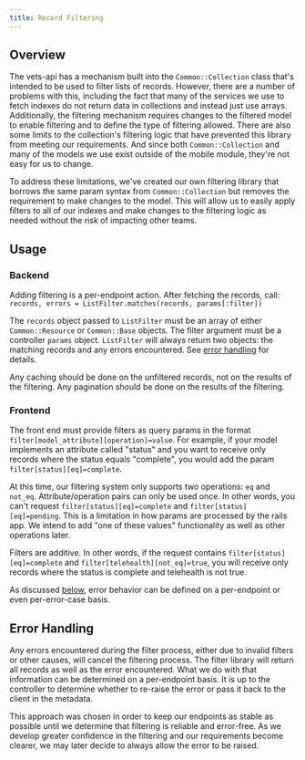 ```yaml
---
title: Record Filtering
---
```


## Overview

The vets-api has a mechanism built into the `Common::Collection` class that's intended to be used to filter lists of records. However, there are a number of problems with this, including the fact that many of the services we use to fetch indexes do not return data in collections and instead just use arrays. Additionally, the filtering mechanism requires changes to the filtered model to enable filtering and to define the type of filtering allowed. There are also some limits to the collection's filtering logic that have prevented this library from meeting our requirements. And since both `Common::Collection` and many of the models we use exist outside of the mobile module, they're not easy for us to change.

To address these limitations, we've created our own filtering library that borrows the same param syntax from `Common::Collection` but removes the requirement to make changes to the model. This will allow us to easily apply filters to all of our indexes and make changes to the filtering logic as needed without the risk of impacting other teams.

## Usage

### Backend

Adding filtering is a per-endpoint action. After fetching the records, call:
`records, errors = ListFilter.matches(records, params[:filter])`

The `records` object passed to `ListFilter` must be an array of either `Common::Resource` or `Common::Base` objects. The filter argument must be a controller `params` object. `ListFilter` will always return two objects: the matching records and any errors encountered. See [error handling](#error-handling) for details.

Any caching should be done on the unfiltered records, not on the results of the filtering. Any pagination should be done on the results of the filtering.

### Frontend

The front end must provide filters as query params in the format `filter[model_attribute][operation]=value`. For example, if your model implements an attribute called "status" and you want to receive only records where the status equals "complete", you would add the param `filter[status][eq]=complete`.

At this time, our filtering system only supports two operations: `eq` and `not_eq`. Attribute/operation pairs can only be used once. In other words, you can't request `filter[status][eq]=complete` and `filter[status][eq]=pending`. This is a limitation in how params are processed by the rails app. We intend to add "one of these values" functionality as well as other operations later.

Filters are additive. In other words, if the request contains `filter[status][eq]=complete` and `filter[telehealth][not_eq]=true`, you will receive only records where the status is complete and telehealth is not true.

As discussed [below](#error-handling), error behavior can be defined on a per-endpoint or even per-error-case basis.

## Error Handling

Any errors encountered during the filter process, either due to invalid filters or other causes, will cancel the filtering process. The filter library will return all records as well as the error encountered. What we do with that information can be determined on a per-endpoint basis. It is up to the controller to determine whether to re-raise the error or pass it back to the client in the metadata.

This approach was chosen in order to keep our endpoints as stable as possible until we determine that filtering is reliable and error-free. As we develop greater confidence in the filtering and our requirements become clearer, we may later decide to always allow the error to be raised.

